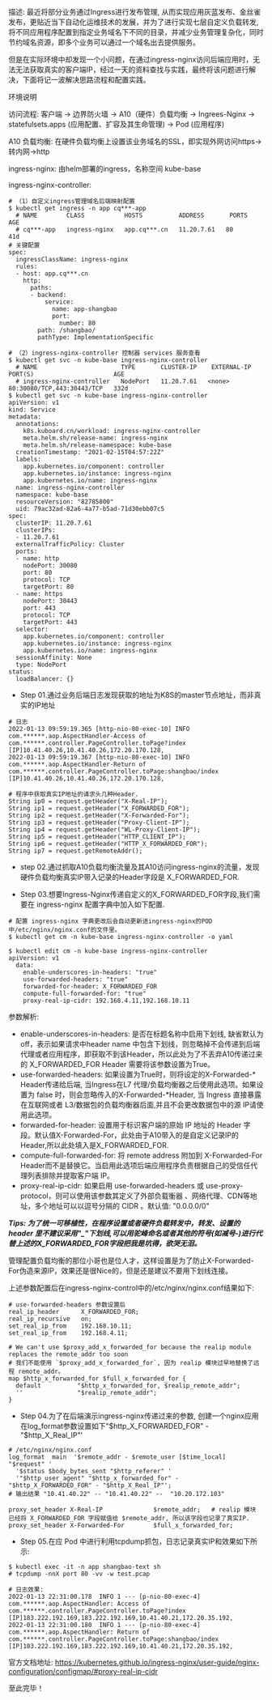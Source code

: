 描述: 最近将部分业务通过Ingress进行发布管理, 从而实现应用灰蓝发布、金丝雀发布，更贴近当下自动化运维技术的发展，并为了进行实现七层自定义负载转发, 将不同应用程序配置到指定业务域名下不同的目录，并减少业务管理复杂化，同时节约域名资源，即多个业务可以通过一个域名出去提供服务。

但是在实际环境中却发现一个小问题，在通过ingress-nginx访问后端应用时，无法无法获取真实的客户端IP，经过一天的资料查找与实践，最终将该问题进行解决，下面将记一波解决思路流程和配置实践。

环境说明

访问流程: 客户端 -> 边界防火墙 -> A10（硬件）负载均衡 -> Ingrees-Nginx -> statefulsets.apps (应用配置、扩容及其生命管理) -> Pod (应用程序)

A10 负载均衡: 在硬件负载均衡上设置该业务域名的SSL，即实现外网访问https->转内网->http

ingress-nginx: 由helm部署的ingress，名称空间 kube-base

ingress-nginx-controller:
```
# （1）自定义ingress管理域名后端映射配置
$ kubectl get ingress -n app cq***-app
  # NAME        CLASS           HOSTS          ADDRESS       PORTS   AGE
  # cq***-app   ingress-nginx   app.cq***.cn   11.20.7.61   80      41d
# 关键配置
spec:
  ingressClassName: ingress-nginx
  rules:
  - host: app.cq***.cn
    http:
      paths:
      - backend:
          service:
            name: app-shangbao
            port:
              number: 80
        path: /shangbao/
        pathType: ImplementationSpecific

# （2）ingress-nginx-controller 控制器 services 服务查看
$ kubectl get svc -n kube-base ingress-nginx-controller
  # NAME                       TYPE       CLUSTER-IP    EXTERNAL-IP   PORT(S)                      AGE
  # ingress-nginx-controller   NodePort   11.20.7.61   <none>        80:30080/TCP,443:30443/TCP   332d
$ kubectl get svc -n kube-base ingress-nginx-controller
apiVersion: v1
kind: Service
metadata:
  annotations:
    k8s.kuboard.cn/workload: ingress-nginx-controller
    meta.helm.sh/release-name: ingress-nginx
    meta.helm.sh/release-namespace: kube-base
  creationTimestamp: "2021-02-15T04:57:22Z"
  labels:
    app.kubernetes.io/component: controller
    app.kubernetes.io/instance: ingress-nginx
    app.kubernetes.io/name: ingress-nginx
  name: ingress-nginx-controller
  namespace: kube-base
  resourceVersion: "82785800"
  uid: 79ac32ad-82a6-4a77-b5ad-71d30ebb07c5
spec:
  clusterIP: 11.20.7.61
  clusterIPs:
  - 11.20.7.61
  externalTrafficPolicy: Cluster
  ports:
  - name: http
    nodePort: 30080
    port: 80
    protocol: TCP
    targetPort: 80
  - name: https
    nodePort: 30443
    port: 443
    protocol: TCP
    targetPort: 443
  selector:
    app.kubernetes.io/component: controller
    app.kubernetes.io/instance: ingress-nginx
    app.kubernetes.io/name: ingress-nginx
  sessionAffinity: None
  type: NodePort
status:
  loadBalancer: {}
```

- Step 01.通过业务后端日志发现获取的地址为K8S的master节点地址，而非真实的IP地址
```
# 日志
2022-01-13 09:59:19.365 [http-nio-80-exec-10] INFO  com.******.aop.AspectHandler-Access of com.******.controller.PageController.toPage?index  [IP]10.41.40.26,10.41.40.26,172.20.170.128,
2022-01-13 09:59:19.367 [http-nio-80-exec-10] INFO  com.******.aop.AspectHandler-Return of com.******.controller.PageController.toPage:shangbao/index  [IP]10.41.40.26,10.41.40.26,172.20.170.128,

# 程序中获取真实IP地址的请求头几种Header.
String ip0 = request.getHeader("X-Real-IP");
String ip1 = request.getHeader("X_FORWARDED_FOR");
String ip2 = request.getHeader("X-Forwarded-For");
String ip3 = request.getHeader("Proxy-Client-IP");
String ip4 = request.getHeader("WL-Proxy-Client-IP");
String ip5 = request.getHeader("HTTP_CLIENT_IP");
String ip6 = request.getHeader("HTTP_X_FORWARDED_FOR");
String ip7 = request.getRemoteAddr();
```

- step 02.通过抓取A10负载均衡流量及其A10访问ingress-nginx的流量，发现硬件负载均衡真实IP带入记录的Header字段是 X_FORWARDED_FOR.

- Step 03.想要Ingress-Nginx传递自定义的X_FORWARDED_FOR字段,我们需要在 ingress-nginx 配置字典中加入如下配置.
```
# 配置 ingress-nginx 字典更改后会自动更新进ingress-nginx的POD中/etc/nginx/nginx.conf的文件里。
$ kubectl get cm -n kube-base ingress-nginx-controller -o yaml

$ kubectl edit cm -n kube-base ingress-nginx-controller
apiVersion: v1
  data:
    enable-underscores-in-headers: "true"
    use-forwarded-headers: "true"
    forwarded-for-header: X_FORWARDED_FOR
    compute-full-forwarded-for: "true"
    proxy-real-ip-cidr: 192.168.4.11,192.168.10.11
```
参数解析:
- enable-underscores-in-headers: 是否在标题名称中启用下划线, 缺省默认为off，表示如果请求中header name 中包含下划线，则忽略掉不会传递到后端代理或者应用程序，即获取不到该Header，所以此处为了不丢弃A10传递过来的 X_FORWARDED_FOR Header 需要将该参数设置为True。
- use-forwarded-headers: 如果设置为True时，则将设定的X-Forwarded-* Header传递给后端, 当Ingress在L7 代理/负载均衡器之后使用此选项。如果设置为 false 时，则会忽略传入的X-Forwarded-*Header, 当 Ingress 直接暴露在互联网或者 L3/数据包的负载均衡器后面,并且不会更改数据包中的源 IP请使用此选项。
- forwarded-for-header: 设置用于标识客户端的原始 IP 地址的 Header 字段。默认值X-Forwarded-For，此处由于A10带入的是自定义记录IP的Header,所以此处填入是X_FORWARDED_FOR.
- compute-full-forwarded-for: 将 remote address 附加到 X-Forwarded-For Header而不是替换它。当启用此选项后端应用程序负责根据自己的受信任代理列表排除并提取客户端 IP。
- proxy-real-ip-cidr: 如果启用 use-forwarded-headers 或 use-proxy-protocol，则可以使用该参数其定义了外部负载衡器 、网络代理、CDN等地址，多个地址可以以逗号分隔的 CIDR 。默认值: "0.0.0.0/0"

***Tips: 为了统一可移植性，在程序设置或者硬件负载转发中，转发、设置的 header 里不建议采用"_"下划线,可以用驼峰命名或者其他的符号(如减号-)进行代替上述的X_FORWARDED_FOR字段把我是坑得，欲哭无泪。***

管理配置负载均衡的那位小哥也是位人才，这样设置是为了防止X-Forwarded-For伪造来源IP，效果还是很Nice的，但是还是建议不要用下划线连接。

上述参数配置后在ingress-nginx-control中的/etc/nginx/nginx.conf结果如下:
```
# use-forwarded-headers 参数设置后
real_ip_header      X_FORWARDED_FOR;
real_ip_recursive   on;
set_real_ip_from    192.168.10.11;
set_real_ip_from    192.168.4.11;

# We can't use $proxy_add_x_forwarded_for because the realip module replaces the remote_addr too soon
# 我们不能使用 `$proxy_add_x_forwarded_for`, 因为 realip 模块过早地替换了远程 remote_addr。
map $http_x_forwarded_for $full_x_forwarded_for {
  default          "$http_x_forwarded_for, $realip_remote_addr";
  ''               "$realip_remote_addr";
}
```

- Step 04.为了在后端演示ingress-nginx传递过来的参数, 创建一个nginx应用在log_format参数设置如下"$http_X_FORWARDED_FOR" - "$http_X_Real_IP"'
```
# /etc/nginx/nginx.conf
log_format  main  '$remote_addr - $remote_user [$time_local] "$request" '
  '$status $body_bytes_sent "$http_referer" '
  '"$http_user_agent" "$http_x_forwarded_for" - "$http_X_FORWARDED_FOR" - "$http_X_Real_IP"';
# 输出结果 "10.41.40.22" -- "10.41.40.22" --  "10.20.172.103"  

proxy_set_header X-Real-IP              $remote_addr;   # realip 模块 已经将 X_FORWARDED_FOR 字段赋值给 $remote_addr, 所以该字段也记录了真实IP.
proxy_set_header X-Forwarded-For        $full_x_forwarded_for;
```

- Step 05.在应 Pod 中进行利用tcpdump抓包，日志记录真实IP和效果如下所示:
```
$ kubectl exec -it -n app shangbao-text sh
# tcpdump -nnX port 80 -vv -w test.pcap 

# 日志效果:
2022-01-13 22:31:00.178  INFO 1 --- [p-nio-80-exec-4] com.******.aop.AspectHandler: Access of com.******.controller.PageController.toPage?index  [IP]183.222.192.169,183.222.192.169,10.41.40.21,172.20.35.192,
2022-01-13 22:31:00.180  INFO 1 --- [p-nio-80-exec-4] com.******.aop.AspectHandler: Return of com.******.controller.PageController.toPage:shangbao/index  [IP]183.222.192.169,183.222.192.169,10.41.40.21,172.20.35.192,
```

官方文档地址: https://kubernetes.github.io/ingress-nginx/user-guide/nginx-configuration/configmap/#proxy-real-ip-cidr

至此完毕！


